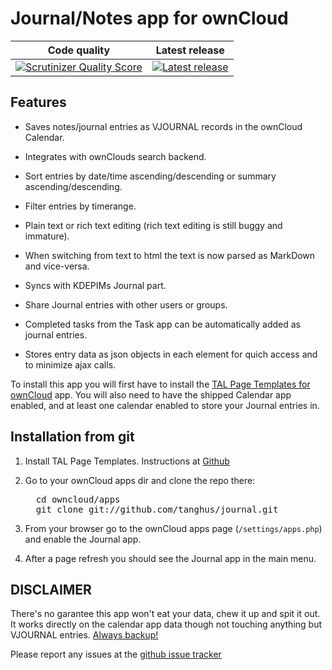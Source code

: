 # Journal/Notes app for ownCloud

| Code quality | Latest release |
|--------------|----------------|
| [![Scrutinizer Quality Score](https://scrutinizer-ci.com/g/tanghus/journal/badges/quality-score.png?s=126186f91faaf8adcfe463e4fe26e252a3fe4dad)](https://scrutinizer-ci.com/g/tanghus/journal/) | [![Latest release](http://img.shields.io/github/release/tanghus/journal.svg)](https://github.com/tanghus/journal/releases) |

## Features

- Saves notes/journal entries as VJOURNAL records in the ownCloud Calendar.

- Integrates with ownClouds search backend.

- Sort entries by date/time ascending/descending or summary ascending/descending.

- Filter entries by timerange.

- Plain text or rich text editing (rich text editing is still buggy and immature).

- When switching from text to html the text is now parsed as MarkDown and vice-versa.

- Syncs with KDEPIMs Journal part.

- Share Journal entries with other users or groups.

- Completed tasks from the Task app can be automatically added as journal entries.

- Stores entry data as json objects in each element for quich access and to minimize ajax calls.

To install this app you will first have to install the [TAL Page Templates for ownCloud](https://github.com/tanghus/tal#readme) app.
You will also need to have the shipped Calendar app enabled, and at least one calendar enabled to store your Journal entries in.

## Installation from git

1. Install TAL Page Templates. Instructions at [Github](https://github.com/tanghus/tal#readme)

2. Go to your ownCloud apps dir and clone the repo there:
   <pre>
	 cd owncloud/apps
	 git clone git://github.com/tanghus/journal.git</pre>

3. From your browser go to the ownCloud apps page (`/settings/apps.php`) and enable the Journal app.

4. After a page refresh you should see the Journal app in the main menu.


## DISCLAIMER

There's no garantee this app won't eat your data, chew it up and spit it out. It works directly on the calendar app data
though not touching anything but VJOURNAL entries. [Always backup!](http://tanghus.net/2012/04/backup-owncloud-calendar-and-contacts/)

Please report any issues at the [github issue tracker](https://github.com/tanghus/journal/issues)
